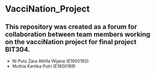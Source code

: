 # VacciNation_Project
## This repository was created as a forum for collaboration between team members working on the vacciNation project for final project BIT304.

- Ni Putu Zara Athifa Wijana (E1900193)
- Muthia Kartika Putri (E1800189)
